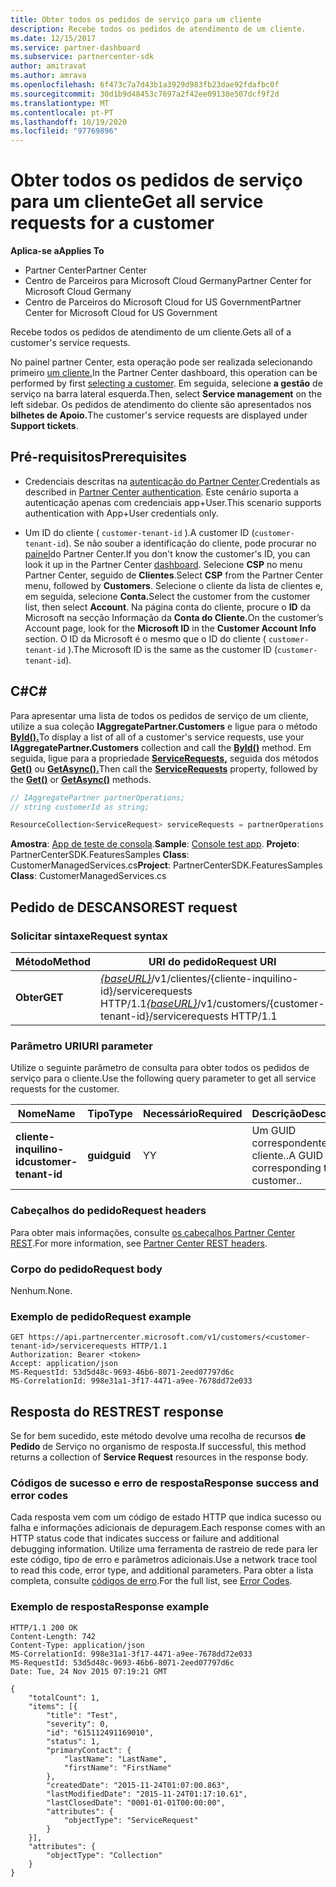 ```yaml
---
title: Obter todos os pedidos de serviço para um cliente
description: Recebe todos os pedidos de atendimento de um cliente.
ms.date: 12/15/2017
ms.service: partner-dashboard
ms.subservice: partnercenter-sdk
author: amitravat
ms.author: amrava
ms.openlocfilehash: 6f473c7a7d43b1a3929d983fb23dae92fdafbc0f
ms.sourcegitcommit: 30d1b9d48453c7697a2f42ee09138e507dcf9f2d
ms.translationtype: MT
ms.contentlocale: pt-PT
ms.lasthandoff: 10/19/2020
ms.locfileid: "97769896"
---
```

# <a name="get-all-service-requests-for-a-customer"></a><span data-ttu-id="3b6f6-103">Obter todos os pedidos de serviço para um cliente</span><span class="sxs-lookup"><span data-stu-id="3b6f6-103">Get all service requests for a customer</span></span>

<span data-ttu-id="3b6f6-104">**Aplica-se a**</span><span class="sxs-lookup"><span data-stu-id="3b6f6-104">**Applies To**</span></span>

- <span data-ttu-id="3b6f6-105">Partner Center</span><span class="sxs-lookup"><span data-stu-id="3b6f6-105">Partner Center</span></span>
- <span data-ttu-id="3b6f6-106">Centro de Parceiros para Microsoft Cloud Germany</span><span class="sxs-lookup"><span data-stu-id="3b6f6-106">Partner Center for Microsoft Cloud Germany</span></span>
- <span data-ttu-id="3b6f6-107">Centro de Parceiros do Microsoft Cloud for US Government</span><span class="sxs-lookup"><span data-stu-id="3b6f6-107">Partner Center for Microsoft Cloud for US Government</span></span>

<span data-ttu-id="3b6f6-108">Recebe todos os pedidos de atendimento de um cliente.</span><span class="sxs-lookup"><span data-stu-id="3b6f6-108">Gets all of a customer's service requests.</span></span>

<span data-ttu-id="3b6f6-109">No painel partner Center, esta operação pode ser realizada selecionando primeiro [um cliente.](get-a-customer-by-name.md)</span><span class="sxs-lookup"><span data-stu-id="3b6f6-109">In the Partner Center dashboard, this operation can be performed by first [selecting a customer](get-a-customer-by-name.md).</span></span> <span data-ttu-id="3b6f6-110">Em seguida, selecione **a gestão** de serviço na barra lateral esquerda.</span><span class="sxs-lookup"><span data-stu-id="3b6f6-110">Then, select **Service management** on the left sidebar.</span></span> <span data-ttu-id="3b6f6-111">Os pedidos de atendimento do cliente são apresentados nos **bilhetes de Apoio.**</span><span class="sxs-lookup"><span data-stu-id="3b6f6-111">The customer's service requests are displayed under **Support tickets**.</span></span>

## <a name="prerequisites"></a><span data-ttu-id="3b6f6-112">Pré-requisitos</span><span class="sxs-lookup"><span data-stu-id="3b6f6-112">Prerequisites</span></span>

- <span data-ttu-id="3b6f6-113">Credenciais descritas na [autenticação do Partner Center](partner-center-authentication.md).</span><span class="sxs-lookup"><span data-stu-id="3b6f6-113">Credentials as described in [Partner Center authentication](partner-center-authentication.md).</span></span> <span data-ttu-id="3b6f6-114">Este cenário suporta a autenticação apenas com credenciais app+User.</span><span class="sxs-lookup"><span data-stu-id="3b6f6-114">This scenario supports authentication with App+User credentials only.</span></span>

- <span data-ttu-id="3b6f6-115">Um ID do cliente ( `customer-tenant-id` ).</span><span class="sxs-lookup"><span data-stu-id="3b6f6-115">A customer ID (`customer-tenant-id`).</span></span> <span data-ttu-id="3b6f6-116">Se não souber a identificação do cliente, pode procurar no [painel](https://partner.microsoft.com/dashboard)do Partner Center.</span><span class="sxs-lookup"><span data-stu-id="3b6f6-116">If you don't know the customer's ID, you can look it up in the Partner Center [dashboard](https://partner.microsoft.com/dashboard).</span></span> <span data-ttu-id="3b6f6-117">Selecione **CSP** no menu Partner Center, seguido de **Clientes**.</span><span class="sxs-lookup"><span data-stu-id="3b6f6-117">Select **CSP** from the Partner Center menu, followed by **Customers**.</span></span> <span data-ttu-id="3b6f6-118">Selecione o cliente da lista de clientes e, em seguida, selecione **Conta.**</span><span class="sxs-lookup"><span data-stu-id="3b6f6-118">Select the customer from the customer list, then select **Account**.</span></span> <span data-ttu-id="3b6f6-119">Na página conta do cliente, procure o **ID** da Microsoft na secção Informação da **Conta do Cliente.**</span><span class="sxs-lookup"><span data-stu-id="3b6f6-119">On the customer’s Account page, look for the **Microsoft ID** in the **Customer Account Info** section.</span></span> <span data-ttu-id="3b6f6-120">O ID da Microsoft é o mesmo que o ID do cliente ( `customer-tenant-id` ).</span><span class="sxs-lookup"><span data-stu-id="3b6f6-120">The Microsoft ID is the same as the customer ID  (`customer-tenant-id`).</span></span>

## <a name="c"></a><span data-ttu-id="3b6f6-121">C\#</span><span class="sxs-lookup"><span data-stu-id="3b6f6-121">C\#</span></span>

<span data-ttu-id="3b6f6-122">Para apresentar uma lista de todos os pedidos de serviço de um cliente, utilize a sua coleção **IAggregatePartner.Customers** e ligue para o método [**ById().**](/dotnet/api/microsoft.store.partnercenter.customers.icustomercollection.byid)</span><span class="sxs-lookup"><span data-stu-id="3b6f6-122">To display a list of all of a customer's service requests, use your **IAggregatePartner.Customers** collection and call the [**ById()**](/dotnet/api/microsoft.store.partnercenter.customers.icustomercollection.byid) method.</span></span> <span data-ttu-id="3b6f6-123">Em seguida, ligue para a propriedade [**ServiceRequests,**](/dotnet/api/microsoft.store.partnercenter.customers.icustomer.servicerequests) seguida dos métodos [**Get()**](/dotnet/api/microsoft.store.partnercenter.servicerequests.iservicerequestcollection.get) ou [**GetAsync().**](/dotnet/api/microsoft.store.partnercenter.servicerequests.iservicerequestcollection.getasync)</span><span class="sxs-lookup"><span data-stu-id="3b6f6-123">Then call the [**ServiceRequests**](/dotnet/api/microsoft.store.partnercenter.customers.icustomer.servicerequests) property, followed by the [**Get()**](/dotnet/api/microsoft.store.partnercenter.servicerequests.iservicerequestcollection.get) or [**GetAsync()**](/dotnet/api/microsoft.store.partnercenter.servicerequests.iservicerequestcollection.getasync) methods.</span></span>

``` csharp
// IAggregatePartner partnerOperations;
// string customerId as string;

ResourceCollection<ServiceRequest> serviceRequests = partnerOperations.Customers.ById(customerId).ServiceRequests.Get();
```

<span data-ttu-id="3b6f6-124">**Amostra**: [App de teste de consola](console-test-app.md).</span><span class="sxs-lookup"><span data-stu-id="3b6f6-124">**Sample**: [Console test app](console-test-app.md).</span></span> <span data-ttu-id="3b6f6-125">**Projeto**: PartnerCenterSDK.FeaturesSamples **Class**: CustomerManagedServices.cs</span><span class="sxs-lookup"><span data-stu-id="3b6f6-125">**Project**: PartnerCenterSDK.FeaturesSamples **Class**: CustomerManagedServices.cs</span></span>

## <a name="rest-request"></a><span data-ttu-id="3b6f6-126">Pedido de DESCANSO</span><span class="sxs-lookup"><span data-stu-id="3b6f6-126">REST request</span></span>

### <a name="request-syntax"></a><span data-ttu-id="3b6f6-127">Solicitar sintaxe</span><span class="sxs-lookup"><span data-stu-id="3b6f6-127">Request syntax</span></span>

| <span data-ttu-id="3b6f6-128">Método</span><span class="sxs-lookup"><span data-stu-id="3b6f6-128">Method</span></span>  | <span data-ttu-id="3b6f6-129">URI do pedido</span><span class="sxs-lookup"><span data-stu-id="3b6f6-129">Request URI</span></span>                                                                                            |
|---------|--------------------------------------------------------------------------------------------------------|
| <span data-ttu-id="3b6f6-130">**Obter**</span><span class="sxs-lookup"><span data-stu-id="3b6f6-130">**GET**</span></span> | <span data-ttu-id="3b6f6-131">[*{baseURL}*](partner-center-rest-urls.md)/v1/clientes/{cliente-inquilino-id}/servicerequests HTTP/1.1</span><span class="sxs-lookup"><span data-stu-id="3b6f6-131">[*{baseURL}*](partner-center-rest-urls.md)/v1/customers/{customer-tenant-id}/servicerequests HTTP/1.1</span></span> |

### <a name="uri-parameter"></a><span data-ttu-id="3b6f6-132">Parâmetro URI</span><span class="sxs-lookup"><span data-stu-id="3b6f6-132">URI parameter</span></span>

<span data-ttu-id="3b6f6-133">Utilize o seguinte parâmetro de consulta para obter todos os pedidos de serviço para o cliente.</span><span class="sxs-lookup"><span data-stu-id="3b6f6-133">Use the following query parameter to get all service requests for the customer.</span></span>

| <span data-ttu-id="3b6f6-134">Nome</span><span class="sxs-lookup"><span data-stu-id="3b6f6-134">Name</span></span>                   | <span data-ttu-id="3b6f6-135">Tipo</span><span class="sxs-lookup"><span data-stu-id="3b6f6-135">Type</span></span>     | <span data-ttu-id="3b6f6-136">Necessário</span><span class="sxs-lookup"><span data-stu-id="3b6f6-136">Required</span></span> | <span data-ttu-id="3b6f6-137">Descrição</span><span class="sxs-lookup"><span data-stu-id="3b6f6-137">Description</span></span>                            |
|------------------------|----------|----------|----------------------------------------|
| <span data-ttu-id="3b6f6-138">**cliente-inquilino-id**</span><span class="sxs-lookup"><span data-stu-id="3b6f6-138">**customer-tenant-id**</span></span> | <span data-ttu-id="3b6f6-139">**guid**</span><span class="sxs-lookup"><span data-stu-id="3b6f6-139">**guid**</span></span> | <span data-ttu-id="3b6f6-140">Y</span><span class="sxs-lookup"><span data-stu-id="3b6f6-140">Y</span></span>        | <span data-ttu-id="3b6f6-141">Um GUID correspondente ao cliente..</span><span class="sxs-lookup"><span data-stu-id="3b6f6-141">A GUID corresponding to the customer..</span></span> |

### <a name="request-headers"></a><span data-ttu-id="3b6f6-142">Cabeçalhos do pedido</span><span class="sxs-lookup"><span data-stu-id="3b6f6-142">Request headers</span></span>

<span data-ttu-id="3b6f6-143">Para obter mais informações, consulte [os cabeçalhos Partner Center REST](headers.md).</span><span class="sxs-lookup"><span data-stu-id="3b6f6-143">For more information, see [Partner Center REST headers](headers.md).</span></span>

### <a name="request-body"></a><span data-ttu-id="3b6f6-144">Corpo do pedido</span><span class="sxs-lookup"><span data-stu-id="3b6f6-144">Request body</span></span>

<span data-ttu-id="3b6f6-145">Nenhum.</span><span class="sxs-lookup"><span data-stu-id="3b6f6-145">None.</span></span>

### <a name="request-example"></a><span data-ttu-id="3b6f6-146">Exemplo de pedido</span><span class="sxs-lookup"><span data-stu-id="3b6f6-146">Request example</span></span>

```http
GET https://api.partnercenter.microsoft.com/v1/customers/<customer-tenant-id>/servicerequests HTTP/1.1
Authorization: Bearer <token>
Accept: application/json
MS-RequestId: 53d5d48c-9693-46b6-8071-2eed07797d6c
MS-CorrelationId: 998e31a1-3f17-4471-a9ee-7678dd72e033
```

## <a name="rest-response"></a><span data-ttu-id="3b6f6-147">Resposta do REST</span><span class="sxs-lookup"><span data-stu-id="3b6f6-147">REST response</span></span>

<span data-ttu-id="3b6f6-148">Se for bem sucedido, este método devolve uma recolha de recursos **de Pedido** de Serviço no organismo de resposta.</span><span class="sxs-lookup"><span data-stu-id="3b6f6-148">If successful, this method returns a collection of **Service Request** resources in the response body.</span></span>

### <a name="response-success-and-error-codes"></a><span data-ttu-id="3b6f6-149">Códigos de sucesso e erro de resposta</span><span class="sxs-lookup"><span data-stu-id="3b6f6-149">Response success and error codes</span></span>

<span data-ttu-id="3b6f6-150">Cada resposta vem com um código de estado HTTP que indica sucesso ou falha e informações adicionais de depuragem.</span><span class="sxs-lookup"><span data-stu-id="3b6f6-150">Each response comes with an HTTP status code that indicates success or failure and additional debugging information.</span></span> <span data-ttu-id="3b6f6-151">Utilize uma ferramenta de rastreio de rede para ler este código, tipo de erro e parâmetros adicionais.</span><span class="sxs-lookup"><span data-stu-id="3b6f6-151">Use a network trace tool to read this code, error type, and additional parameters.</span></span> <span data-ttu-id="3b6f6-152">Para obter a lista completa, consulte [códigos de erro](error-codes.md).</span><span class="sxs-lookup"><span data-stu-id="3b6f6-152">For the full list, see [Error Codes](error-codes.md).</span></span>

### <a name="response-example"></a><span data-ttu-id="3b6f6-153">Exemplo de resposta</span><span class="sxs-lookup"><span data-stu-id="3b6f6-153">Response example</span></span>

```http
HTTP/1.1 200 OK
Content-Length: 742
Content-Type: application/json
MS-CorrelationId: 998e31a1-3f17-4471-a9ee-7678dd72e033
MS-RequestId: 53d5d48c-9693-46b6-8071-2eed07797d6c
Date: Tue, 24 Nov 2015 07:19:21 GMT

{
    "totalCount": 1,
    "items": [{
        "title": "Test",
        "severity": 0,
        "id": "615112491169010",
        "status": 1,
        "primaryContact": {
            "lastName": "LastName",
            "firstName": "FirstName"
        },
        "createdDate": "2015-11-24T01:07:00.863",
        "lastModifiedDate": "2015-11-24T01:17:10.61",
        "lastClosedDate": "0001-01-01T00:00:00",
        "attributes": {
            "objectType": "ServiceRequest"
        }
    }],
    "attributes": {
        "objectType": "Collection"
    }
}
```
